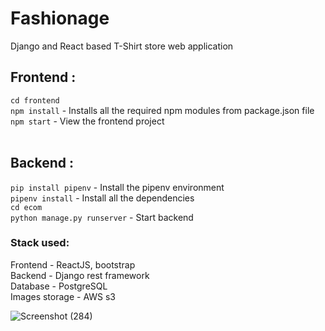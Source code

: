 # Fashionage
Django and React based T-Shirt store web application

## Frontend : <br />
`cd frontend` <br />
`npm install` - Installs all the required npm modules from package.json file <br />
`npm start` - View the frontend project <br />
<br />

## Backend : <br />
`pip install pipenv` - Install the pipenv environment <br />
`pipenv install` - Install all the dependencies <br />
`cd ecom` <br />
`python manage.py runserver` - Start backend
<br />

### Stack used: <br />
Frontend - ReactJS, bootstrap <br />
Backend - Django rest framework<br />
Database - PostgreSQL<br />
Images storage - AWS s3

![Screenshot (284)](https://user-images.githubusercontent.com/65223389/133486892-0a738d80-232e-452f-84f5-a4bb9abe5c36.png)

